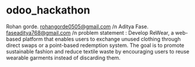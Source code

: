 # odoo_hackathon
Rohan gorde. rohangorde0505@gmail.com /n
Aditya Fase. faseaditya768@gmail.com /n
problem statement : Develop ReWear, a web-based platform that enables users to exchange unused clothing 
through direct swaps or a point-based redemption system. The goal is to promote sustainable 
fashion and reduce textile waste by encouraging users to reuse wearable garments instead of 
discarding them. 
